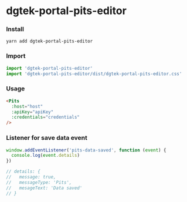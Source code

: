 # dgtek-portal-pits-editor

### Install
```
yarn add dgtek-portal-pits-editor
```

### Import

```js
import 'dgtek-portal-pits-editor'
import 'dgtek-portal-pits-editor/dist/dgtek-portal-pits-editor.css'
```

### Usage

```html
<Pits
  :host="host"
  :apiKey="apiKey"
  :credentials="credentials"
/>
```

### Listener for save data event

```js
window.addEventListener('pits-data-saved', function (event) {
  console.log(event.details)
})

// details: {
//   message: true,
//   messageType: 'Pits',
//   mesageText: 'Data saved'
// }
```
